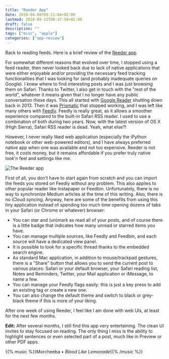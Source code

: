 ```yaml
---
title: "Reeder App"
date: 2018-04-08T09:11:04+02:00
lastmod: 2018-09-15T09:47:56+02:00
draft: false
description: ""
tags: ["misc", "apple"]
categories: ["app-review"]
---
```


Back to reading feeds. Here is a brief review of the [Reeder app](http://reederapp.com).

<!--more-->

For somewhat different reasons that evolved over time, I stopped using a feed reader, then never looked back due to lack of native applications that were either enjoyable and/or providing the necessary feed tracking functionalities that I was looking for (and probably inadequate queries on Google). I knew where to find interesting posts and I was just browsing them on Safari. Thanks to Twitter, I also get in touch with the "rest of the world", whatever it means given that I no longer have any public conversation these days. This all started with [Google Reader](https://googleblog.blogspot.fr/2013/03/a-second-spring-of-cleaning.html) shutting down back in 2013. Then it was [Prismatic](https://venturebeat.com/2015/12/11/prismatic-is-shutting-down-its-news-app-for-ios-android-and-web-on-december-20/) that stopped working, and I was left like many others with [Feedly](https://feedly.com/i/welcome). Feedly is really great, as it allows a smoother experience compared to the built-in Safari RSS reader. I used to use a combination of both during two years. Now, with the latest version of OS X (High Sierra), Safari RSS reader is dead. Yeah, what else?!

However, I never really liked web application (especially the iPython notebook or other web-powered editors), and I have always preferred native app when one was available and not too expensive. Reeder is not free, it costs money, but it remains affordable if you prefer truly native look'n feel and settings like me.

![The Reeder app](/img/2018-03-31-10-11-03.png)

First of all, you don't have to start again from scratch and you can import the feeds you stored on Feedly without any problem. This also applies to other popular reader like Instapaper or Feedbin.  Unfortunately, there is no way to synchronize Medium articles at the time of this writing. Also, there is no iCloud syncing. Anyway, here are some of the benefits from using this tiny application instead of spending too much time opening dozens of tabs in your Safari (or Chrome or whatever) browser:

- You can star and (un)mark as read all of your posts, and of course there is a little badge that indicates how many unread or starred items you have.
- You can manage multiple sources, like Feedly and Feedbin, and each source will have a dedicated view panel.
- It is possible to look for a specific thread thanks to the embedded search engine.
- As standard Mac application, in addition to mouse/trackpad gestures, there is a "Share" button that allows you to send the current post to various places: Safari or your default browser, your Safari reading list, Notes and Reminders, Twitter, your Mail application or iMessage, to name a few.
- You can manage your Feedly flags easily: this is just a key press to add an existing tag or create a new one.
- You can also change the default theme and switch to black or grey-black theme if this is more of your liking.

After one week of using Reeder, I feel like I am done with web UIs, at least for the next few months.

**Edit:** After several months, I still find this app very entertaining. The clean UI invites to stay focused on reading. The only thing I miss is the ability to highlight sentences or even selected part of a post, much like in Preview or other PDF apps.

{{% music %}}Morcheeba • *Blood Like Lemonade*{{% /music %}}
